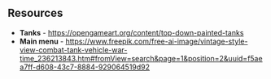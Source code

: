 ## Resources
* **Tanks** - https://opengameart.org/content/top-down-painted-tanks
* **Main menu** - https://www.freepik.com/free-ai-image/vintage-style-view-combat-tank-vehicle-war-time_236213843.htm#fromView=search&page=1&position=2&uuid=f5aea7ff-d608-43c7-8884-929064519d92